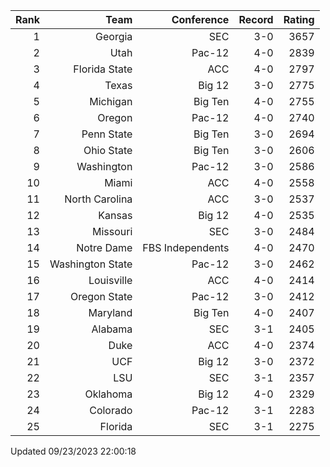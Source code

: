 | Rank  | Team                 | Conference           | Record   | Rating |
| ---:  | ---:                 | ---:                 | ---:     | ---:   |
| 1     | Georgia              | SEC                  | 3-0      | 3657   |
| 2     | Utah                 | Pac-12               | 4-0      | 2839   |
| 3     | Florida State        | ACC                  | 4-0      | 2797   |
| 4     | Texas                | Big 12               | 3-0      | 2775   |
| 5     | Michigan             | Big Ten              | 4-0      | 2755   |
| 6     | Oregon               | Pac-12               | 4-0      | 2740   |
| 7     | Penn State           | Big Ten              | 3-0      | 2694   |
| 8     | Ohio State           | Big Ten              | 3-0      | 2606   |
| 9     | Washington           | Pac-12               | 3-0      | 2586   |
| 10    | Miami                | ACC                  | 4-0      | 2558   |
| 11    | North Carolina       | ACC                  | 3-0      | 2537   |
| 12    | Kansas               | Big 12               | 4-0      | 2535   |
| 13    | Missouri             | SEC                  | 3-0      | 2484   |
| 14    | Notre Dame           | FBS Independents     | 4-0      | 2470   |
| 15    | Washington State     | Pac-12               | 3-0      | 2462   |
| 16    | Louisville           | ACC                  | 4-0      | 2414   |
| 17    | Oregon State         | Pac-12               | 3-0      | 2412   |
| 18    | Maryland             | Big Ten              | 4-0      | 2407   |
| 19    | Alabama              | SEC                  | 3-1      | 2405   |
| 20    | Duke                 | ACC                  | 4-0      | 2374   |
| 21    | UCF                  | Big 12               | 3-0      | 2372   |
| 22    | LSU                  | SEC                  | 3-1      | 2357   |
| 23    | Oklahoma             | Big 12               | 4-0      | 2329   |
| 24    | Colorado             | Pac-12               | 3-1      | 2283   |
| 25    | Florida              | SEC                  | 3-1      | 2275   |

Updated 09/23/2023 22:00:18
